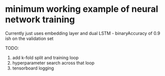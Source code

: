 # minimum working example of neural network training

Currently just uses embedding layer and dual LSTM - binaryAccuracy of 0.9 ish on the validation set

TODO: 

1. add k-fold split and training loop
2. hyperparameter search across that loop
3. tensorboard logging